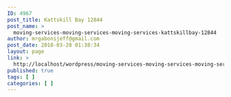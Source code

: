 ```yaml
---
ID: 4967
post_title: Kattskill Bay 12844
post_name: >
  moving-services-moving-services-moving-services-kattskillbay-12844
author: mrgabonijeff@gmail.com
post_date: 2018-03-28 01:38:34
layout: page
link: >
  http://localhost/wordpress/moving-services-moving-services-moving-services-kattskillbay-12844/
published: true
tags: [ ]
categories: [ ]
---
```

